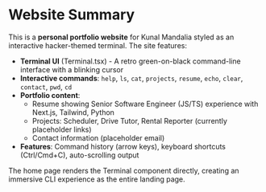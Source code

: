 # Website Summary

This is a **personal portfolio website** for Kunal Mandalia styled as an interactive hacker-themed terminal. The site features:

- **Terminal UI** (Terminal.tsx) - A retro green-on-black command-line interface with a blinking cursor
- **Interactive commands**: `help`, `ls`, `cat`, `projects`, `resume`, `echo`, `clear`, `contact`, `pwd`, `cd`
- **Portfolio content**:
  - Resume showing Senior Software Engineer (JS/TS) experience with Next.js, Tailwind, Python
  - Projects: Scheduler, Drive Tutor, Rental Reporter (currently placeholder links)
  - Contact information (placeholder email)
- **Features**: Command history (arrow keys), keyboard shortcuts (Ctrl/Cmd+C), auto-scrolling output

The home page renders the Terminal component directly, creating an immersive CLI experience as the entire landing page.
